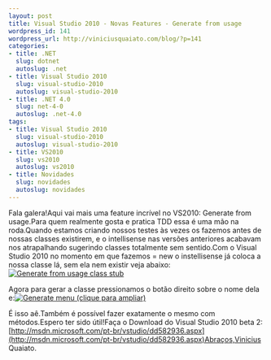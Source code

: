 ```yaml
--- 
layout: post
title: Visual Studio 2010 - Novas Features - Generate from usage
wordpress_id: 141
wordpress_url: http://viniciusquaiato.com/blog/?p=141
categories: 
- title: .NET
  slug: dotnet
  autoslug: .net
- title: Visual Studio 2010
  slug: visual-studio-2010
  autoslug: visual-studio-2010
- title: .NET 4.0
  slug: net-4-0
  autoslug: .net-4.0
tags: 
- title: Visual Studio 2010
  slug: visual-studio-2010
  autoslug: visual-studio-2010
- title: VS2010
  slug: vs2010
  autoslug: vs2010
- title: Novidades
  slug: novidades
  autoslug: novidades
---
```



Fala galera!Aqui vai mais uma feature incrível no VS2010: Generate from usage.Para quem realmente gosta e pratica TDD essa é uma mão na roda.Quando estamos criando nossos testes às vezes os fazemos antes de nossas classes existirem, e o intellisense nas versões anteriores acabavam nos atrapalhando sugerindo classes totalmente sem sentido.Com o Visual Studio 2010 no momento em que fazemos = new o instellisense já coloca a nossa classe lá, sem ela nem existir veja abaixo:[![Generate from usage class stub](http://viniciusquaiato.com/images_posts/generate_from_usage-1024x639.jpg "generate from usage")](http://viniciusquaiato.com/images_posts/generate_from_usage-1024x639.jpg)



Agora para gerar a classe pressionamos o botão direito sobre o nome dela e:[![Generate menu (clique para ampliar)](http://viniciusquaiato.com/images_posts/generate_menu-1024x614.jpg "generate menu")](http://viniciusquaiato.com/images_posts/generate_menu-1024x614.jpg)

É isso aê.Também é possível fazer exatamente o mesmo com métodos.Espero ter sido útil!Faça o Download do Visual Studio 2010 beta 2: [http://msdn.microsoft.com/pt-br/vstudio/dd582936.aspx](http://msdn.microsoft.com/pt-br/vstudio/dd582936.aspx)Abraços,Vinicius Quaiato.

